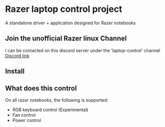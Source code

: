 # Razer laptop control project
A standalone driver + application designed for Razer notebooks

## Join the unofficial Razer linux Channel
I can be contacted on this discord server under the 'laptop-control' channel
[Discord link](https://discord.gg/GdHKf45)

## Install

## What does this control
On all razer notebooks, the following is supported:
* RGB keyboard control (Experimental)
* Fan control
* Power control

